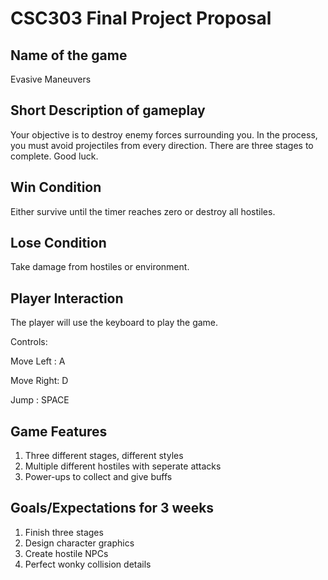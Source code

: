 # CSC303 Final Project Proposal


## Name of the game

Evasive Maneuvers

## Short Description of gameplay

Your objective is to destroy enemy forces surrounding you. In the process, you must avoid projectiles from every direction. 
There are three stages to complete. Good luck.

## Win Condition

Either survive until the timer reaches zero or destroy all hostiles.

## Lose Condition

Take damage from hostiles or environment.

## Player Interaction

The player will use the keyboard to play the game. 

Controls:

Move Left : A

Move Right: D

Jump      : SPACE

## Game Features

1. Three different stages, different styles
2. Multiple different hostiles with seperate attacks
3. Power-ups to collect and give buffs

## Goals/Expectations for 3 weeks

1. Finish three stages
2. Design character graphics
3. Create hostile NPCs
4. Perfect wonky collision details
